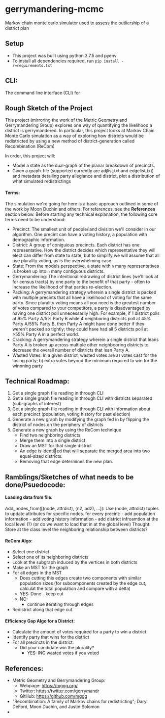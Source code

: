 # gerrymandering-mcmc
Markov chain monte carlo simulator used to assess the outliership of a district plan


## Setup
- This project was built using python 3.7.5 and pyenv
- To install all dependencies required, run `pip install -r=requirements.txt`


## CLI:
The command line interface (CLI) for


## Rough Sketch of the Project
This project (mirroring the work of the Metric Geometry and Gerrymandering Group) explores one way of quantifying the likelihood a district is gerrymandered. In particular, this project looks at Markov Chain Monte Carlo simulation as a way of exploring how districts would be redistricted by using a new method of district-generation called Recombination (ReCom)

In order, this project will:
- Model a state as the dual-graph of the planar breakdown of precincts.
- Given a graph-file (supported currently are adjlist.txt and edgelist.txt) and metadata detailing party allegiance and district, plot a distribution of what simulated redistrictings


#### Terms:
The simulation we're going for here is a basic approach outlined in some of the work by Moon Duchin and others. For references, see the **References** section below. Before starting any technical explanation, the following core terms need to be understood:
- Precinct: The smallest unit of people/land division we'll consider in our algorithm. One precint can have a voting history, a population with demographic information.
- District: A group of coniguious precincts. Each district has one representative. How the district decides which representative they will elect can differ from state to state, but to simplify we will assume that all use plurality voting, as is the overwhelming case.
- State: From the models perspective, a state with `n` many representatives is broken up into `n` many contiguous districts.
- Gerrymandering: The intentional redrawing of district lines (we'll look at for census tracts) by one party to the benefit of that party - often to increase the likelihood of that parties re-election.
- Packing: A gerrymandering strategy wherein a single district is packed with multiple precints that all have a likelihood of voting for the same party. Since plurality voting means all you need is the greatest number of votes compared to your competitors, a party is disadvantaged by having one district poll unnecessarily high. For example, if 1 district polls at 95% Party A/5% Party B while 4 neighboring districts poll at 45% Party A/55% Party B, then Party A might have done better if they weren't packed so tightly; they could have had all 5 districts poll at >55% Party A in a perfect world.
- Cracking: A gerrymandering strategy wherein a single district that leans Party A is broken up across multiple other neighbooring districts to decrease the overall number of districts that lean Party A.
- Wasted Votes: In a given district, wasted votes are a) votes cast for the losing party; b) extra votes beyond the minimum required to win for the winnning party


## Technical Roadmap:
1. Get a single graph file reading in through CLI
2. Get a single graph file reading in through CLI with districts separated (sub-graphs of interest)
3. Get a single graph file reading in through CLI with information about each precinct (population, voting history for past election)
4. Generate a new graph by modifying the graph fed in by flipping the district of nodes on the periphery of districts
5. Generate a new graph by using the ReCom technique
    - Find two neighboring districts
    - Merge them into a single district
    - Draw an MST for that single district
    - An edge is identied that will separate the merged area into two equal-sized districts.
    - Removing that edge determines the new plan.


## Ramblings/Sketches of what needs to be done/Psuedocode:

#### Loading data from file:
Add_nodes_from([(node, attrdict), (n2, ad2), ...]): Use (node, attrdict) tuples to update attributes for specific nodes.
for every precint:
    - add population information
    - add voting history information
    - add district infroamtion at the local level (?) (or do we want to load that in at the global level)
Thought: Store at the class level the neighboring relationship between districts?

#### ReCom Algo:
- Select one district
- Select one of its neighboring districts
- Look at the subgraph induced by the vertices in both districts
- Make an MST for the graph
- For all edges in the MST
    - Does cutting this edges create two components with similar population sizes
        (for subcomponents created by the edge cut, calculat the total population and compare with a delta)
    - YES:
        Done - keep cut
    - NO:
        - continue iterating through edges
- Redistrict along that edge cut

#### Efficiency Gap Algo for a District:
- Calculate the amount of votes required for a party to win a district
- Identify party that wins for the district
- For all precincts in the district:
    - Did your candidate win the plurality?
        - YES: INC wasted votes if you voted


## References:
- Metric Geometry and Gerrymandering Group:
    - Webpage: https://mggg.org/
    - Twitter: https://twitter.com/gerrymandr
    - GitHub: https://github.com/mggg
- "Recombination: A family of Markov chains for redistricting"; Daryl DeFord, Moon Duchin, and Justin Solomon
-
